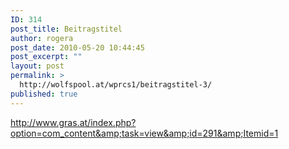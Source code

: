 ```yaml
---
ID: 314
post_title: Beitragstitel
author: rogera
post_date: 2010-05-20 10:44:45
post_excerpt: ""
layout: post
permalink: >
  http://wolfspool.at/wprcs1/beitragstitel-3/
published: true
---
```

http://www.gras.at/index.php?option=com_content&amp;task=view&amp;id=291&amp;Itemid=1